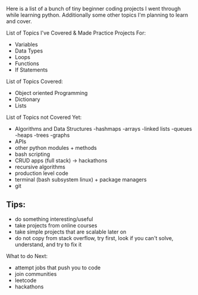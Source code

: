 Here is a list of a bunch of tiny beginner coding projects I went through while learning python. Additionally some other topics I'm planning to learn and cover.

List of Topics I've Covered & Made Practice Projects For:
- Variables
- Data Types
- Loops
- Functions
- If Statements

List of Topics Covered:
- Object oriented Programming
- Dictionary
- Lists

List of Topics not Covered Yet:
- Algorithms and Data Structures
   -hashmaps
   -arrays
   -linked lists
   -queues
   -heaps
   -trees
   -graphs
- APIs
- other python modules + methods
- bash scripting
- CRUD apps (full stack) -> hackathons
- recursive algorithms
- production level code
- terminal (bash subsystem linux) + package managers
- git

Tips:
- 
- do something interesting/useful
- take projects from online courses
- take simple projects that are scalable later on
- do not copy from stack overflow, try first, look if you can't solve, understand, and try to fix it

What to do Next:
- attempt jobs that push you to code
- join communities
- leetcode
- hackathons

